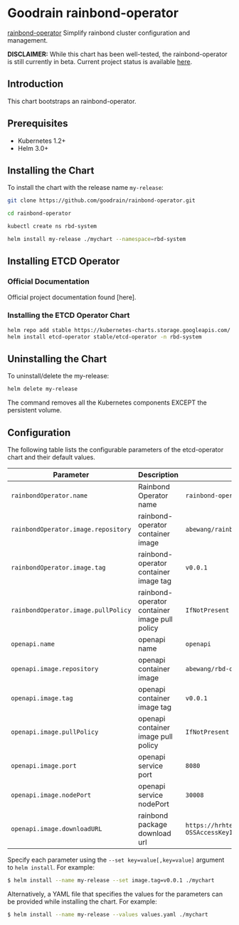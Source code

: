 # Goodrain rainbond-operator

[rainbond-operator](https://github.com/goodrain/rainbond-operator) Simplify rainbond cluster
configuration and management.

__DISCLAIMER:__ While this chart has been well-tested, the rainbond-operator is still currently in beta.
Current project status is available [here](https://github.com/goodrain/rainbond-operator).

## Introduction

This chart bootstraps an rainbond-operator.

## Prerequisites

- Kubernetes 1.2+
- Helm 3.0+

## Installing the Chart

To install the chart with the release name `my-release`:

```bash
git clone https://github.com/goodrain/rainbond-operator.git

cd rainbond-operator

kubectl create ns rbd-system

helm install my-release ./mychart --namespace=rbd-system
```

## Installing ETCD Operator

### Official Documentation

Official project documentation found [here].

### Installing the ETCD Operator Chart

```bash
helm repo add stable https://kubernetes-charts.storage.googleapis.com/
helm install etcd-operator stable/etcd-operator -n rbd-system
```

## Uninstalling the Chart

To uninstall/delete the my-release:

```bash
helm delete my-release
```

The command removes all the Kubernetes components EXCEPT the persistent volume.

## Configuration

The following table lists the configurable parameters of the etcd-operator chart and their default values.

| Parameter                           | Description                                   | Default                                                                                                                                                                  |
|-------------------------------------|-----------------------------------------------|--------------------------------------------------------------------------------------------------------------------------------------------------------------------------|
| `rainbondOperator.name`             | Rainbond Operator name                        | `rainbond-operator`                                                                                                                                                      |
| `rainbondOperator.image.repository` | rainbond-operator container image             | `abewang/rainbond-operator`                                                                                                                                              |
| `rainbondOperator.image.tag`        | rainbond-operator container image tag         | `v0.0.1`                                                                                                                                                                 |
| `rainbondOperator.image.pullPolicy` | rainbond-operator container image pull policy | `IfNotPresent`                                                                                                                                                           |
| `openapi.name`                      | openapi name                                  | `openapi`                                                                                                                                                                |
| `openapi.image.repository`          | openapi container image                       | `abewang/rbd-op-ui`                                                                                                                                                      |
| `openapi.image.tag`                 | openapi container image tag                   | `v0.0.1`                                                                                                                                                                 |
| `openapi.image.pullPolicy`          | openapi container image pull policy           | `IfNotPresent`                                                                                                                                                           |
| `openapi.image.port`                | openapi service port                          | `8080`                                                                                                                                                                   |
| `openapi.image.nodePort`            | openapi service nodePort                      | `30008`                                                                                                                                                                  |
| `openapi.image.downloadURL`         | rainbond package download url                 | `https://hrhtest.oss-cn-shanghai.aliyuncs.com/rainbond-pkg-V5.2-dev.tgz?OSSAccessKeyId=LTAIVsBmV7qjFJzK&Expires=1579407682&Signature=2Nmf5ZBAGIo%2F05%2BogDyAgSaSJNI%3D` |


Specify each parameter using the `--set key=value[,key=value]` argument to `helm install`. For example:

```bash
$ helm install --name my-release --set image.tag=v0.0.1 ./mychart
```

Alternatively, a YAML file that specifies the values for the parameters can be provided while
installing the chart. For example:

```bash
$ helm install --name my-release --values values.yaml ./mychart
```